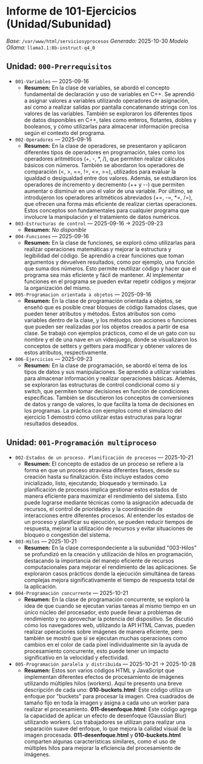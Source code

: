 # Informe de 101-Ejercicios (Unidad/Subunidad)

_Base:_ `/var/www/html/serviciosyprocesos`
_Generado:_ 2025-10-30
_Modelo Ollama:_ `llama3.1:8b-instruct-q4_0`

## Unidad: `000-Prerrequisitos`
- `001-Variables` — 2025-09-16
  - **Resumen:** En la clase de variables, se abordó el concepto fundamental de declaración y uso de variables en C++. Se aprendió a asignar valores a variables utilizando operadores de asignación, así como a realizar salidas por pantalla concatenando strings con los valores de las variables. También se exploraron los diferentes tipos de datos disponibles en C++, tales como enteros, flotantes, dobles y booleanos, y cómo utilizarlas para almacenar información precisa según el contexto del programa.
- `002-Operadores` — 2025-09-16
  - **Resumen:** En la clase de operadores, se presentaron y aplicaron diferentes tipos de operadores en programación, tales como los operadores aritméticos (+, -, *, /), que permiten realizar cálculos básicos con números. También se abordaron los operadores de comparación (<, >, ==, !=, <=, >=), utilizados para evaluar la igualdad o desigualdad entre dos valores. Además, se estudiaron los operadores de incremento y decremento (++ y --) que permiten aumentar o disminuir en uno el valor de una variable. Por último, se introdujeron los operadores aritméticos abreviados (+=, -=, *=, /=), que ofrecen una forma más eficiente de realizar ciertas operaciones. Estos conceptos son fundamentales para cualquier programa que involucre la manipulación y el tratamiento de datos numéricos.
- `003-Estructuras de control` — 2025-09-16 → 2025-09-23
  - **Resumen:** _No disponible_
- `004-Funciones` — 2025-09-16
  - **Resumen:** En la clase de funciones, se exploró cómo utilizarlas para realizar operaciones matemáticas y mejorar la estructura y legibilidad del código. Se aprendió a crear funciones que toman argumentos y devuelven resultados, como por ejemplo, una función que suma dos números. Esto permite reutilizar código y hacer que el programa sea más eficiente y fácil de mantener. Al implementar funciones en el programa se pueden evitar repetir códigos y mejorar la organización del mismo.
- `005-Programacion orientada a objetos` — 2025-09-16
  - **Resumen:** En la clase de programación orientada a objetos, se enseñó que es posible crear bloques de código llamados clases, que pueden tener atributos y métodos. Estos atributos son como variables dentro de la clase, y los métodos son acciones o funciones que pueden ser realizadas por los objetos creados a partir de esa clase. Se trabajó con ejemplos prácticos, como el de un gato con su nombre y el de una nave en un videojuego, donde se visualizaron los conceptos de setters y getters para modificar y obtener valores de estos atributos, respectivamente.
- `006-Ejercicios` — 2025-09-23
  - **Resumen:** En la clase de programación, se abordó el tema de los tipos de datos y sus manipulaciones. Se aprendió a utilizar variables para almacenar información y realizar operaciones básicas. Además, se exploraron las estructuras de control condicional como si y switch, que permiten tomar decisiones en función de condiciones específicas. También se discutieron los conceptos de conversiones de datos y rango de valores, lo que facilita la toma de decisiones en los programas. La práctica con ejemplos como el simulacro del ejercicio 1 demostró cómo utilizar estas estructuras para lograr resultados deseados.

## Unidad: `001-Programación multiproceso`
- `002-Estados de un proceso. Planificación de procesos` — 2025-10-21
  - **Resumen:** El concepto de estados de un proceso se refiere a la forma en que un proceso atraviesa diferentes fases, desde su creación hasta su finalización. Esto incluye estados como inicializado, listo, ejecutando, bloqueado y terminado. La planificación de procesos implica gestionar estos estados de manera eficiente para maximizar el rendimiento del sistema. Esto puede lograrse mediante técnicas como la asignación adecuada de recursos, el control de prioridades y la coordinación de interacciones entre diferentes procesos. Al entender los estados de un proceso y planificar su ejecución, se pueden reducir tiempos de respuesta, mejorar la utilización de recursos y evitar situaciones de bloqueo o congestión del sistema.
- `003-Hilos` — 2025-10-21
  - **Resumen:** En la clase correspondeciente a la subunidad "003-Hilos" se profundizó en la creación y utilización de hilos en programación, destacando la importancia del manejo eficiente de recursos computacionales para mejorar el rendimiento de las aplicaciones. Se exploraron casos prácticos donde la ejecución simultánea de tareas complejas mejora significativamente el tiempo de respuesta total de la aplicación.
- `004-Programación concurrente` — 2025-10-21
  - **Resumen:** En la clase de programación concurrente, se exploró la idea de que cuando se ejecutan varias tareas al mismo tiempo en un único núcleo del procesador, esto puede llevar a problemas de rendimiento y no aprovechar la potencia del dispositivo. Se discutió cómo los navegadores web, utilizando la API HTML Canvas, pueden realizar operaciones sobre imágenes de manera eficiente, pero también se mostró que si se ejecutan muchas operaciones como cambios en el color de cada pixel individualmente sin la ayuda de procesamiento concurrente, esto puede tener un impacto significativo en la velocidad y efectividad.
- `005-Programación paralela y distribuida` — 2025-10-21 → 2025-10-28
  - **Resumen:** Estos son varios códigos HTML y JavaScript que implementan diferentes efectos de procesamiento de imágenes utilizando múltiples hilos (workers). Aquí te presento una breve descripción de cada uno: **010-buckets.html**: Este código utiliza un enfoque por "buckets" para procesar la imagen. Crea cuadrados de tamaño fijo en toda la imagen y asigna a cada uno un worker para realizar el procesamiento. **011-desenfoque.html**: Este código agrega la capacidad de aplicar un efecto de desenfoque (Gaussian Blur) utilizando workers. Los trabajadores se utilizan para realizar una separación suave del enfoque, lo que mejora la calidad visual de la imagen procesada. **011-desenfoque.html** y **010-buckets.html** comparten algunas características similares, como el uso de múltiples hilos para mejorar la eficiencia del procesamiento de imágenes.
